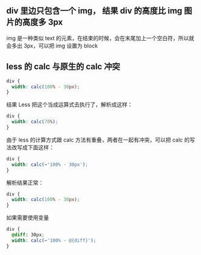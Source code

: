 ## div 里边只包含一个 img， 结果 div 的高度比 img 图片的高度多 3px

img 是一种类似 text 的元素，在结束的时候，会在末尾加上一个空白符，所以就会多出 3px，可以把 img 设置为 block

## less 的 calc 与原生的 calc 冲突

```css
div {
  width: calc(100% - 30px);
}
```

结果 Less 把这个当成运算式去执行了，解析成这样：

```css
div {
  width: calc(70%);
}
```

由于 less 的计算方式跟 calc 方法有重叠，两者在一起有冲突，可以把 calc 的写法改写成下面这样：

```css
div {
  width: calc(~'100% - 30px');
}
```

解析结果正常：

```css
div {
  width: calc(100% - 30px);
}
```

如果需要使用变量

```css
div {
  @diff: 30px;
  width: calc(~'100% - @{diff}');
}
```
